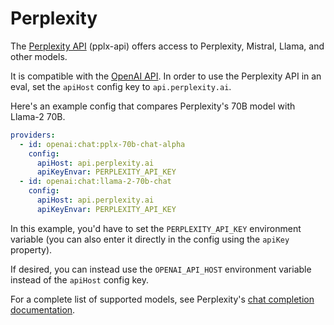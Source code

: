 # Perplexity

The [Perplexity API](https://blog.perplexity.ai/blog/introducing-pplx-api) (pplx-api) offers access to Perplexity, Mistral, Llama, and other models.

It is compatible with the [OpenAI API](/docs/providers/openai). In order to use the Perplexity API in an eval, set the `apiHost` config key to `api.perplexity.ai`.

Here's an example config that compares Perplexity's 70B model with Llama-2 70B.

```yaml
providers:
  - id: openai:chat:pplx-70b-chat-alpha
    config:
      apiHost: api.perplexity.ai
      apiKeyEnvar: PERPLEXITY_API_KEY
  - id: openai:chat:llama-2-70b-chat
    config:
      apiHost: api.perplexity.ai
      apiKeyEnvar: PERPLEXITY_API_KEY
```

In this example, you'd have to set the `PERPLEXITY_API_KEY` environment variable (you can also enter it directly in the config using the `apiKey` property).

If desired, you can instead use the `OPENAI_API_HOST` environment variable instead of the `apiHost` config key.

For a complete list of supported models, see Perplexity's [chat completion documentation](https://docs.perplexity.ai/reference/post_chat_completions).
